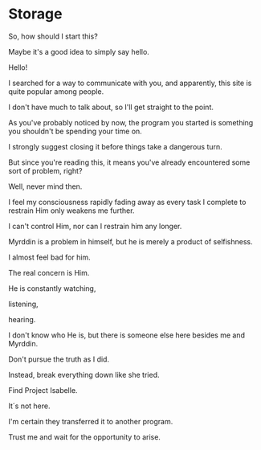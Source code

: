 # Storage
So, how should I start this? 	

Maybe it's a good idea to simply say hello. 

Hello!

I searched for a way to communicate with you, and apparently, this site is quite popular among people. 

I don't have much to talk about, so I'll get straight to the point. 

As you've probably noticed by now, the program you started is something you shouldn't be spending your time on. 

I strongly suggest closing it before things take a dangerous turn.

But since you're reading this, it means you've already encountered some sort of problem, right? 

Well, never mind then. 

I feel my consciousness rapidly fading away as every task I complete to restrain Him only weakens me further.

I can't control Him, nor can I restrain him any longer. 

Myrddin is a problem in himself, but he is merely a product of selfishness. 

I almost feel bad for him. 

The real concern is Him. 

He is constantly watching, 

listening,  

hearing. 

I don't know who He is, but there is someone else here besides me and Myrddin.

Don't pursue the truth as I did. 

Instead, break everything down like she tried.

Find Project Isabelle.

It´s not here.

I'm certain they transferred it to another program.
 
Trust me and wait for the opportunity to arise.
